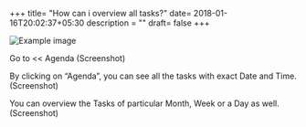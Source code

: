 +++
title= "How can i overview all tasks?"
date= 2018-01-16T20:02:37+05:30
description = ""
draft= false
+++

![Example image](/images/social_mockup.jpg)

Go to << Agenda 
         (Screenshot)

By clicking on “Agenda”,  you can see all the tasks with exact Date and Time.
         (Screenshot)

You can overview the Tasks of particular Month, Week or a Day as well.
         (Screenshot)
